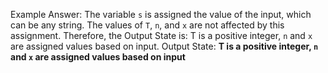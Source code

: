 Example Answer: 
The variable `s` is assigned the value of the input, which can be any string. The values of `T`, `n`, and `x` are not affected by this assignment. Therefore, the Output State is: T is a positive integer, `n` and `x` are assigned values based on input.
Output State: **T is a positive integer, `n` and `x` are assigned values based on input**